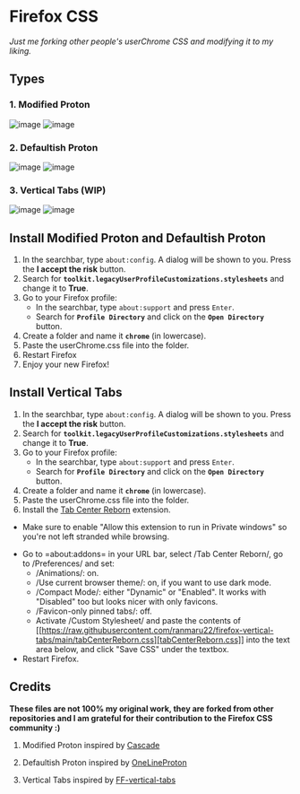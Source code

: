 # Firefox CSS
_Just me forking other people's userChrome CSS and modifying it to my liking._

## Types

### 1. Modified Proton
![image](https://user-images.githubusercontent.com/72144072/136144170-929ab3a9-631a-4c26-9e27-e197731a3a79.png)
![image](https://user-images.githubusercontent.com/72144072/136144182-64bad7e3-1e73-4276-9fed-0986dca2d7fc.png)

### 2. Defaultish Proton 
![image](https://user-images.githubusercontent.com/72144072/136144226-c0794cf3-5210-4d74-9746-69fae39b4230.png)
![image](https://user-images.githubusercontent.com/72144072/136144234-acc65654-cead-45b7-8cdb-46fbdb722d9a.png)

### 3. Vertical Tabs (WIP)
![image](https://user-images.githubusercontent.com/72144072/136144272-d5d30a27-e7c6-44c0-abec-f53f9277a85e.png)
![image](https://user-images.githubusercontent.com/72144072/136144289-c678fd9f-d72d-4cc1-9d41-8ce7de9342c7.png)


## Install Modified Proton and Defaultish Proton

1. In the searchbar, type `about:config`. A dialog will be shown to you. Press the **I accept the risk** button.
2. Search for **`toolkit.legacyUserProfileCustomizations.stylesheets`** and change it to **True**.
3. Go to your Firefox profile:
   - In the searchbar, type `about:support` and press `Enter`.
   - Search for **`Profile Directory`** and click on the **`Open Directory`** button.
4. Create a folder and name it **`chrome`** (in lowercase).
5. Paste the userChrome.css file into the folder.
6. Restart Firefox
7. Enjoy your new Firefox!

## Install Vertical Tabs

1. In the searchbar, type `about:config`. A dialog will be shown to you. Press the **I accept the risk** button.
2. Search for **`toolkit.legacyUserProfileCustomizations.stylesheets`** and change it to **True**.
3. Go to your Firefox profile:
   - In the searchbar, type `about:support` and press `Enter`.
   - Search for **`Profile Directory`** and click on the **`Open Directory`** button.
4. Create a folder and name it **`chrome`** (in lowercase).
5. Paste the userChrome.css file into the folder.
6. Install the [Tab Center Reborn](https://addons.mozilla.org/en-US/firefox/addon/tabcenter-reborn/) extension.
  + Make sure to enable "Allow this extension to run in Private windows" so you're not left stranded while browsing.
- Go to =about:addons= in your URL bar, select /Tab Center Reborn/, go to /Preferences/ and set:
  + /Animations/: on.
  + /Use current browser theme/: on, if you want to use dark mode.
  + /Compact Mode/: either "Dynamic" or "Enabled". It works with "Disabled" too but looks nicer with only favicons.
  + /Favicon-only pinned tabs/: off.
  + Activate /Custom Stylesheet/ and paste the contents of [[https://raw.githubusercontent.com/ranmaru22/firefox-vertical-tabs/main/tabCenterReborn.css][tabCenterReborn.css]] into the text area below, and click "Save CSS" under the textbox.
- Restart Firefox.

## Credits

<b>These files are not 100% my original work, they are forked from other repositories and I am grateful for their contribution to the Firefox CSS community :)</b>

1. Modified Proton inspired by [Cascade](https://github.com/andreasgrafen/cascade) 

2. Defaultish Proton inspired by [OneLineProton](https://github.com/lr-tech/OnelineProton)

3. Vertical Tabs inspired by [FF-vertical-tabs](https://git.sr.ht/~ranmaru/ff-vertical-tabs)
